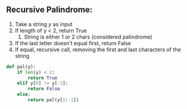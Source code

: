 ## Recursive Palindrome:
1. Take a string $y$ as input
2. If length of y $<$ 2, return True
	1. String is either 1 or 2 chars (considered palindrome)
3. If the last letter doesn't equal first, return False
4. If equal, recursive call, removing the first and last characters of the string


```python
def pal(y):
    if len(y) < 2:
        return True
    elif y[0] != y[-1]:
        return False
    else: 
        return pal(y[1:-1])

```